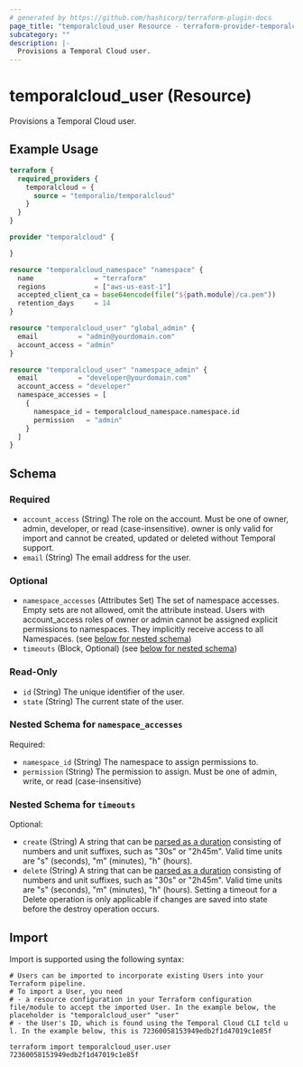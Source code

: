 ```yaml
---
# generated by https://github.com/hashicorp/terraform-plugin-docs
page_title: "temporalcloud_user Resource - terraform-provider-temporalcloud"
subcategory: ""
description: |-
  Provisions a Temporal Cloud user.
---
```


# temporalcloud_user (Resource)

Provisions a Temporal Cloud user.

## Example Usage

```terraform
terraform {
  required_providers {
    temporalcloud = {
      source = "temporalio/temporalcloud"
    }
  }
}

provider "temporalcloud" {

}

resource "temporalcloud_namespace" "namespace" {
  name               = "terraform"
  regions            = ["aws-us-east-1"]
  accepted_client_ca = base64encode(file("${path.module}/ca.pem"))
  retention_days     = 14
}

resource "temporalcloud_user" "global_admin" {
  email          = "admin@yourdomain.com"
  account_access = "admin"
}

resource "temporalcloud_user" "namespace_admin" {
  email          = "developer@yourdomain.com"
  account_access = "developer"
  namespace_accesses = [
    {
      namespace_id = temporalcloud_namespace.namespace.id
      permission   = "admin"
    }
  ]
}
```

<!-- schema generated by tfplugindocs -->
## Schema

### Required

- `account_access` (String) The role on the account. Must be one of owner, admin, developer, or read (case-insensitive). owner is only valid for import and cannot be created, updated or deleted without Temporal support.
- `email` (String) The email address for the user.

### Optional

- `namespace_accesses` (Attributes Set) The set of namespace accesses. Empty sets are not allowed, omit the attribute instead. Users with account_access roles of owner or admin cannot be assigned explicit permissions to namespaces. They implicitly receive access to all Namespaces. (see [below for nested schema](#nestedatt--namespace_accesses))
- `timeouts` (Block, Optional) (see [below for nested schema](#nestedblock--timeouts))

### Read-Only

- `id` (String) The unique identifier of the user.
- `state` (String) The current state of the user.

<a id="nestedatt--namespace_accesses"></a>
### Nested Schema for `namespace_accesses`

Required:

- `namespace_id` (String) The namespace to assign permissions to.
- `permission` (String) The permission to assign. Must be one of admin, write, or read (case-insensitive)


<a id="nestedblock--timeouts"></a>
### Nested Schema for `timeouts`

Optional:

- `create` (String) A string that can be [parsed as a duration](https://pkg.go.dev/time#ParseDuration) consisting of numbers and unit suffixes, such as "30s" or "2h45m". Valid time units are "s" (seconds), "m" (minutes), "h" (hours).
- `delete` (String) A string that can be [parsed as a duration](https://pkg.go.dev/time#ParseDuration) consisting of numbers and unit suffixes, such as "30s" or "2h45m". Valid time units are "s" (seconds), "m" (minutes), "h" (hours). Setting a timeout for a Delete operation is only applicable if changes are saved into state before the destroy operation occurs.

## Import

Import is supported using the following syntax:

```shell
# Users can be imported to incorporate existing Users into your Terraform pipeline. 
# To import a User, you need
# - a resource configuration in your Terraform configuration file/module to accept the imported User. In the example below, the placeholder is "temporalcloud_user" "user"
# - the User's ID, which is found using the Temporal Cloud CLI tcld u l. In the example below, this is 72360058153949edb2f1d47019c1e85f

terraform import temporalcloud_user.user 72360058153949edb2f1d47019c1e85f
```
